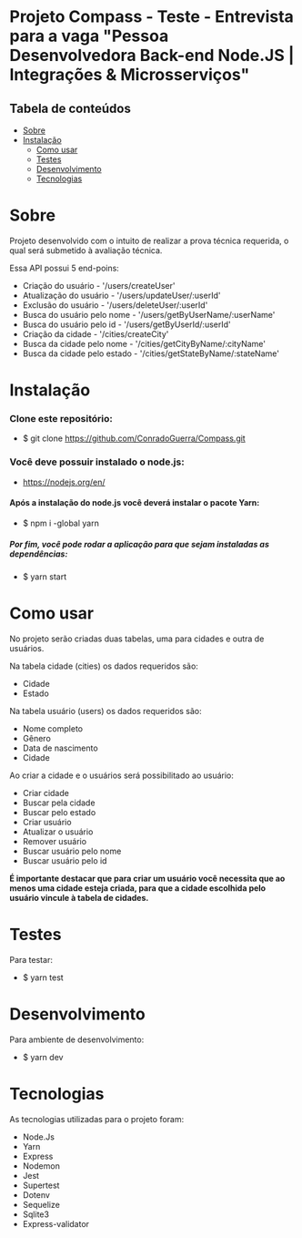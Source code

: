 # Projeto Compass - Teste - Entrevista para a vaga "Pessoa Desenvolvedora Back-end Node.JS | Integrações & Microsserviços"

## Tabela de conteúdos

- [Sobre](#Sobre)
- [Instalação](#Instalação)
   * [Como usar](#como-usar)
   * [Testes](#testes)
   * [Desenvolvimento](#desenvolvimento)
   * [Tecnologias](#tecnologias)


Sobre
======

Projeto desenvolvido com o intuito de realizar a prova técnica requerida, o qual será submetido à avaliação técnica.

Essa API possui 5 end-poins:
- Criação do usuário - '/users/createUser'
- Atualização do usuário - '/users/updateUser/:userId'
- Exclusão do usuário - '/users/deleteUser/:userId'
- Busca do usuário pelo nome - '/users/getByUserName/:userName'
- Busca do usuário pelo id - '/users/getByUserId/:userId'
- Criação da cidade - '/cities/createCity'
- Busca da cidade pelo nome - '/cities/getCityByName/:cityName'
- Busca da cidade pelo estado - '/cities/getStateByName/:stateName'

Instalação
==========

### Clone este repositório:
- $ git clone <https://github.com/ConradoGuerra/Compass.git>

### Você deve possuir instalado o node.js:
- https://nodejs.org/en/

#### Após a instalação do node.js você deverá instalar o pacote Yarn:
- $ npm i -global yarn

##### Por fim, você pode rodar a aplicação para que sejam instaladas as dependências:
- $ yarn start

Como usar
=========

No projeto serão criadas duas tabelas, uma para cidades e outra de usuários.

Na tabela cidade (cities) os dados requeridos são:
- Cidade
- Estado

Na tabela usuário (users) os dados requeridos são:
- Nome completo
- Gênero
- Data de nascimento
- Cidade

Ao criar a cidade e o usuários será possibilitado ao usuário:
- Criar cidade 
- Buscar pela cidade 
- Buscar pelo estado 
- Criar usuário
- Atualizar o usuário
- Remover usuário
- Buscar usuário pelo nome
- Buscar usuário pelo id

<strong> É importante destacar que para criar um usuário você necessita que ao menos uma cidade esteja criada, para que a cidade escolhida pelo usuário vincule à tabela de cidades. </strong> 

Testes
===========

Para testar:
- $ yarn test

Desenvolvimento
===========

Para ambiente de desenvolvimento:
- $ yarn dev

Tecnologias
===========

As tecnologias utilizadas para o projeto foram:
- Node.Js
- Yarn
- Express
- Nodemon
- Jest
- Supertest
- Dotenv
- Sequelize
- Sqlite3
- Express-validator
